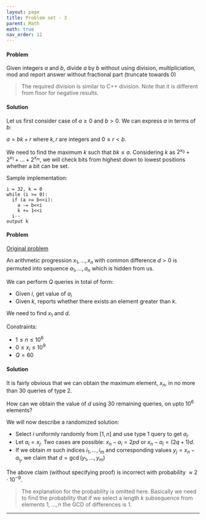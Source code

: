 ```yaml
---
layout: page
title: Problem set - 3
parent: Math
math: true
nav_order: 12
---
```


#### Problem

Given integers $a$ and $b$,
divide $a$ by $b$ without using division, multipliciation, mod
and report answer without fractional part (truncate towards $0$)

> The required division is similar to C++ division. Note that it
> is different from floor for negative results.

#### Solution

Let us first consider case of $a \ge 0$ and $b \gt 0$.
We can express $a$ in terms of $b$:

$a = bk + r$ where $k, r$ are integers and $0 \le r \lt b$.

We need to find the maximum $k$ such that $bk \le a$.
Considering $k$ as $2^{x_0} + 2^{x_1} + \ldots + 2^{x_m}$,
we will check bits from highest down to lowest positions whether
a bit can be set.

Sample implementation:
```
i = 32, k = 0
while (i >= 0):
  if (a >= b<<i):
    a -= b<<i
    k += 1<<i
  i--
output k
```

#### Problem

[Original problem](https://codeforces.com/contest/1114/problem/E)

An arithmetic progression $x_1, \ldots, x_n$ with common difference $d > 0$ is
permuted into sequence $a_1, \ldots, a_n$ which is hidden from us.

We can perform $Q$ queries in total of form:
- Given $i$, get value of $a_i$
- Given $k$, reports whether there exists an element greater than $k$.

We need to find $x_1$ and $d$.

Constraints:
- $1 \le n \le 10^6$
- $0 \le x_i \le 10^9$ 
- $Q = 60$

#### Solution

It is fairly obvious that we can obtain the maximum element,
$x_n$, in no more than $30$ queries of type 2.

How can we obtain the value of $d$ using $30$ remaining queries,
on upto $10^6$ elements?

We will now describe a randomized solution:
- Select $i$ uniformly randomly from $[1, n]$ and use type 1 query to get $a_i$.
- Let $a_i = x_j$. Two cases are possible: $x_n - a_i = 2pd$ or $x_n - a_i = (2q + 1)d$.
- If we obtain $m$ such indices $i_1, \ldots, i_m$ and corresponding
  values $y_j = x_n - a_{i_j}$, we claim that $d = \gcd(y_1,\ldots,y_m)$

The above claim (without specifying proof) is incorrect with probability
$\approx 2 \cdot 10^{-9}$.

> The explanation for the probability is omitted here. Basically we need
> to find the probability that if we select a length $k$ subsequence
> from elements $1,\ldots,n$ the GCD of differences is $1$.

***